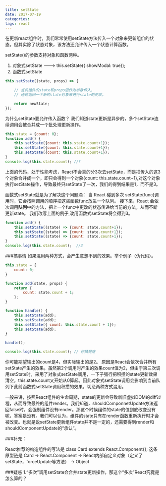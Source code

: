 ```yaml
---
title: setState
date: 2017-07-19
categories: 
tags: react
---
```



在更新react组件时，我们常常使用setState方法传入一个对象来更新组价的状态。但其实除了状态对象，该方法还允许传入一个状态计算函数。

setState()的参数支持对象和函数两种。
1. 对象式setState ---> this.setState({ showModal: true});
2. 函数式setState
```javascript
this.setState((state, props) => {

    // 当前组件的state和props值作为参数传入，
    // 通过返回一个新的state对象来进行state的更改。

    return newState;
});
```


为什么setState要允许传入函数？
我们知道state更新是异步的，多个setState连续调用会被合并成一个批处理更新操作。
```javascript
this.state = {count: 0};
function add() {
    this.setState({count: this.state.count+1});
    this.setState({count: this.state.count+1});
    this.setState({count: this.state.count+1});
}
console.log(this.state.count); //?
```
上面的代码，处于性能考虑，React不会真的分3次去setState，而是把传入的这3个对象合并成一个，即只会得到一个对象{count: this.state.count+1},对这个对象执行setState操作，导致最终只setState了一次，我们的得到结果是1，而不是3。


函数式setState就是为了解决这个问题滴：
当 React 碰到多次 setState(func)调用时，它会按照调用的顺序把这些函数func放进一个队列。
接下来，React 会依次调用**队列**中的方法，把上一个func中更改的状态传递给当前的方法，从而不断更新state。
我们改写上面的例子,改用函数式setState将会得到3。
```javascript
function add() {
    this.setState((state) => {count: state.count+1});
    this.setState((state) => {count: state.count+1});
    this.setState((state) => {count: state.count+1});
}
console.log(this.state.count);  //3
```

###搞事情
如果混用两种方式，会产生意想不到的效果。举个例子（伪代码）。
```javascript
this.state = {
    count: 0;
}

function add(state, props) {
    return {
        count: state.count + 1;
    };
}

function handle() {
    this.setState(add);
    this.setState(add);
    this.setState({ count: this.state.count + 1});
    this.setState(add);
}

handle();

console.log(this.state.count); // 你猜是啥
```
你可能期望输出的count是4，但实际输出的是2。
原因是React会依次合并所有setState产生的效果。虽然第2个调用时产生的效果count值为2，但由于第三次调用setState时，采用了对象式setState调用，一下子强行把积攒的state更新效果清空，this.state.count又开始从0算起。因此对象式setState调用会影响到当前队列下此前函数式setState调用积攒的效果，切忌两种方式混用。



一般来讲，按照React组件的生命周期，state的更新会导致新旧虚拟DOM的diff过程，从而导致最终的组件render。我们知道，shouldComponnetUpdate方法返回false时，会强制组件没有render。那这个时候组件的state的值到底改变没有呢，答案是没有。我们可以认为，组件的state只有在render函数重新执行时才会被改变。也就是说setState更新组件state并不是一定的，还需要得到render和shouldComponentUpdate的“承认”。



###补充：

React推荐的构造组件的写法是 class Card extends React.Component{};
这条原型链是 Card -> React.Component -> React内部自定义对象（定义了setState，forceUpdate等方法） -> Object


###疑惑
1.“多次”调用setState会合并state更新操作，那这个“多次”React究竟是怎么算的？



